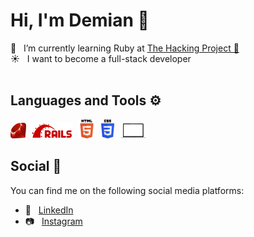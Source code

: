 # Hi, I'm Demian 👋


🌱 &zwnj; &zwnj; I’m currently learning Ruby at <a href="https://www.thehackingproject.org/">The Hacking Project 🚀</a>
<br>
☀ &zwnj; &zwnj; I want to become a full-stack developer
<br />
<br />


## Languages and Tools ⚙️

<img height="25" src="https://github.com/Demian-Wicky/Demian-Wicky/blob/master/img/ruby.svg"> &zwnj; &zwnj; <img height="25" src="https://github.com/Demian-Wicky/Demian-Wicky/blob/master/img/rails.png"> &zwnj; &zwnj; <img height="30" src="https://github.com/Demian-Wicky/Demian-Wicky/blob/master/img/html.png"> &zwnj; &zwnj; <img height="30" src="https://github.com/Demian-Wicky/Demian-Wicky/blob/master/img/css.png"> &zwnj; &zwnj; <img height="25" src="https://github.com/Demian-Wicky/Demian-Wicky/blob/master/img/macbook.png">

## Social 📱
You can find me on the following social media platforms: <!-- or send me an email:-->
* 👔 &zwnj; &zwnj; [LinkedIn](https://www.linkedin.com/in/demian-wicky)
* 📷 &zwnj; &zwnj; [Instagram](https://www.instagram.com/design_codex)
<!--

<img align="center" src="https://github-readme-stats.vercel.app/api/top-langs/?username=Demian-Wicky&layout=compact&theme=" />


Here are some ideas to get you started:
### Hi there, I'm [Demian!](https://anuraghazra.github.io) 👋
- 🔭 I’m currently working on ...
- 🌱 I’m currently learning ...
- 👯 I’m looking to collaborate on ...
- 🤔 I’m looking for help with ...
- 💬 Ask me about ...
- 📫 How to reach me: ...
- 😄 Pronouns: ...
- ⚡ Fun fact: ...
-->
